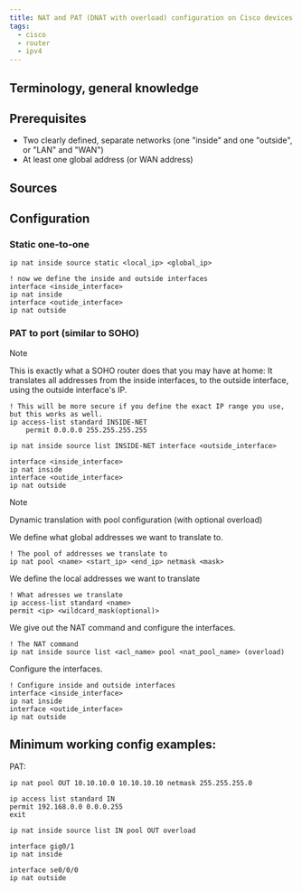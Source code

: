 ```yaml
---
title: NAT and PAT (DNAT with overload) configuration on Cisco devices
tags:
  - cisco
  - router
  - ipv4
---
```



Terminology, general knowledge
---


Prerequisites
---
- Two clearly defined, separate networks (one "inside" and one "outside", or "LAN" and "WAN")
- At least one global address (or WAN address)

Sources
---

Configuration
---

### Static one-to-one

```
ip nat inside source static <local_ip> <global_ip>

! now we define the inside and outside interfaces
interface <inside_interface>
ip nat inside
interface <outide_interface>
ip nat outside
```

### PAT to port (similar to SOHO)

> [!NOTE]  
> This is exactly what a SOHO router does that you may have at home: It translates all addresses from the inside interfaces, to the outside interface, using the outside interface's IP.

```
! This will be more secure if you define the exact IP range you use, but this works as well.
ip access-list standard INSIDE-NET
	permit 0.0.0.0 255.255.255.255

ip nat inside source list INSIDE-NET interface <outside_interface>

interface <inside_interface>
ip nat inside
interface <outide_interface>
ip nat outside

```



> [!NOTE]  
> Dynamic translation with pool configuration (with optional overload)

We define what global addresses we want to translate to.
```
! The pool of addresses we translate to
ip nat pool <name> <start_ip> <end_ip> netmask <mask>
```

We define the local addresses we want to translate
```
! What adresses we translate
ip access-list standard <name>
permit <ip> <wildcard_mask(optional)>
```

We give out the NAT command and configure the interfaces.
```
! The NAT command
ip nat inside source list <acl_name> pool <nat_pool_name> (overload)
```
Configure the interfaces.
```
! Configure inside and outside interfaces
interface <inside_interface>
ip nat inside
interface <outide_interface>
ip nat outside
```



Minimum working config examples:
---

PAT:
```
ip nat pool OUT 10.10.10.0 10.10.10.10 netmask 255.255.255.0

ip access list standard IN
permit 192.168.0.0 0.0.0.255
exit

ip nat inside source list IN pool OUT overload

interface gig0/1
ip nat inside

interface se0/0/0
ip nat outside
```